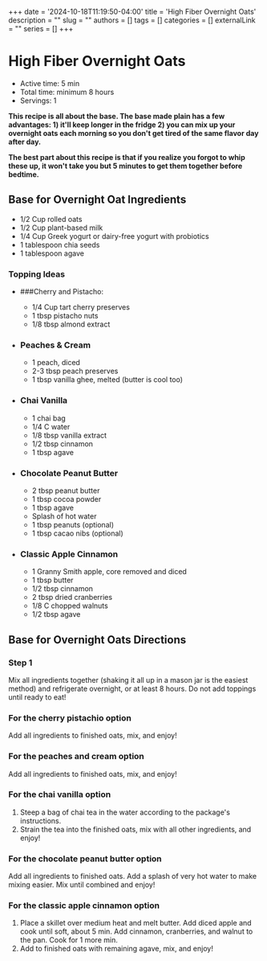 +++
date = '2024-10-18T11:19:50-04:00'
title = 'High Fiber Overnight Oats'
description = ""
slug = ""
authors = []
tags = []
categories = []
externalLink = ""
series = []
+++

# High Fiber Overnight Oats

- Active time: 5 min
- Total time: minimum 8 hours
- Servings: 1

**This recipe is all about the base. The base made plain has a few advantages: 1) it'll keep longer in the fridge 2) you can mix up your overnight oats each morning so you don't get tired of the same flavor day after day.**

**The best part about this recipe is that if you realize you forgot to whip these up, it won't take you but 5 minutes to get them together before bedtime.**

## Base for Overnight Oat Ingredients

- 1/2 Cup rolled oats
- 1/2 Cup plant-based milk
- 1/4 Cup Greek yogurt or dairy-free yogurt with probiotics
- 1 tablespoon chia seeds
- 1 tablespoon agave

### Topping Ideas

- ###Cherry and Pistacho:

  - 1/4 Cup tart cherry preserves
  - 1 tbsp pistacho nuts
  - 1/8 tbsp almond extract

- ### Peaches & Cream

  - 1 peach, diced
  - 2-3 tbsp peach preserves
  - 1 tbsp vanilla ghee, melted (butter is cool too)

- ### Chai Vanilla

  - 1 chai bag
  - 1/4 C water
  - 1/8 tbsp vanilla extract
  - 1/2 tbsp cinnamon
  - 1 tbsp agave

- ### Chocolate Peanut Butter

  - 2 tbsp peanut butter
  - 1 tbsp cocoa powder
  - 1 tbsp agave
  - Splash of hot water
  - 1 tbsp peanuts (optional)
  - 1 tbsp cacao nibs (optional)

- ### Classic Apple Cinnamon

  - 1 Granny Smith apple, core removed and diced
  - 1 tbsp butter
  - 1/2 tbsp cinnamon
  - 2 tbsp dried cranberries
  - 1/8 C chopped walnuts
  - 1/2 tbsp agave

## Base for Overnight Oats Directions

### Step 1

Mix all ingredients together (shaking it all up in a mason jar is the easiest method) and refrigerate overnight, or at least 8 hours. Do not add toppings until ready to eat!

### For the cherry pistachio option

Add all ingredients to finished oats, mix, and enjoy!

### For the peaches and cream option

Add all ingredients to finished oats, mix, and enjoy!

### For the chai vanilla option

1. Steep a bag of chai tea in the water according to the package's instructions.
2. Strain the tea into the finished oats, mix with all other ingredients, and enjoy!

### For the chocolate peanut butter option

Add all ingredients to finished oats. Add a splash of very hot water to make mixing easier. Mix until combined and enjoy!

### For the classic apple cinnamon option

1. Place a skillet over medium heat and melt butter. Add diced apple and cook until soft, about 5 min. Add cinnamon, cranberries, and walnut to the pan. Cook for 1 more min.
2. Add to finished oats with remaining agave, mix, and enjoy!
